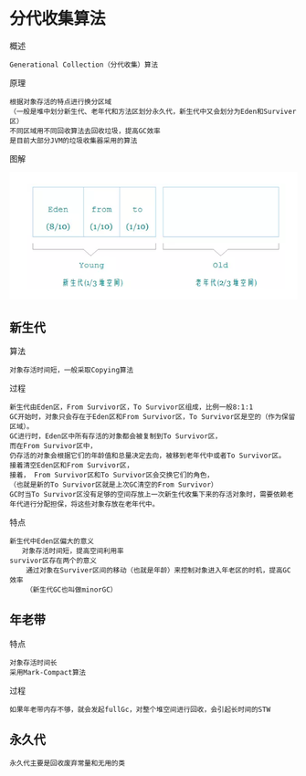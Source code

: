 # 分代收集算法

概述

    Generational Collection（分代收集）算法
    
原理

    根据对象存活的特点进行换分区域
    （一般是堆中划分新生代、老年代和方法区划分永久代，新生代中又会划分为Eden和Surviver区）
    不同区域用不同回收算法去回收垃圾，提高GC效率
    是目前大部分JVM的垃圾收集器采用的算法
    

图解

![](https://github.com/RodJohn/JVM/blob/master/img/gc%E5%88%86%E4%BB%A3%E7%A9%BA%E9%97%B4.png)


## 新生代

算法

    对象存活时间短，一般采取Copying算法    

过程

    新生代由Eden区，From Survivor区，To Survivor区组成，比例一般8:1:1  
    GC开始时，对象只会存在于Eden区和From Survivor区，To Survivor区是空的（作为保留区域）。
    GC进行时，Eden区中所有存活的对象都会被复制到To Survivor区，
    而在From Survivor区中，
    仍存活的对象会根据它们的年龄值和总量决定去向，被移到老年代中或者To Survivor区。
    接着清空Eden区和From Survivor区，
    接着， From Survivor区和To Survivor区会交换它们的角色，
    （也就是新的To Survivor区就是上次GC清空的From Survivor）
    GC时当To Survivor区没有足够的空间存放上一次新生代收集下来的存活对象时，需要依赖老年代进行分配担保，将这些对象存放在老年代中。

特点

    新生代中Eden区偏大的意义
       对象存活时间短，提高空间利用率
    survivor区存在两个的意义
        通过对象在Surviver区间的移动（也就是年龄）来控制对象进入年老区的时机，提高GC效率
        （新生代GC也叫做minorGC）



## 年老带

特点

    对象存活时间长
    采用Mark-Compact算法

过程

    如果年老带内存不够，就会发起fullGc，对整个堆空间进行回收，会引起长时间的STW

## 永久代

    永久代主要是回收废弃常量和无用的类


